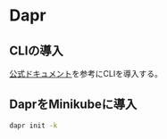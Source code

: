 # Dapr

## CLIの導入

[公式ドキュメント](https://docs.dapr.io/getting-started/install-dapr-cli/)を参考にCLIを導入する。

## DaprをMinikubeに導入

```bash
dapr init -k
```
